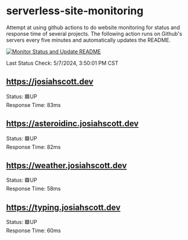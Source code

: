# serverless-site-monitoring
Attempt at using github actions to do website monitoring for status and response time of several projects. The following action runs on Github's servers every five minutes and automatically updates the README.  

[![Monitor Status and Update README](https://github.com/JosiahSco/serverless-site-monitoring/actions/workflows/monitor.yaml/badge.svg)](https://github.com/JosiahSco/serverless-site-monitoring/actions/workflows/monitor.yaml)

Last Status Check: 5/7/2024, 3:50:01 PM CST

## https://josiahscott.dev
Status: 🟩UP  
Response Time: 83ms

## https://asteroidinc.josiahscott.dev
Status: 🟩UP  
Response Time: 82ms

## https://weather.josiahscott.dev
Status: 🟩UP  
Response Time: 58ms

## https://typing.josiahscott.dev
Status: 🟩UP  
Response Time: 60ms

